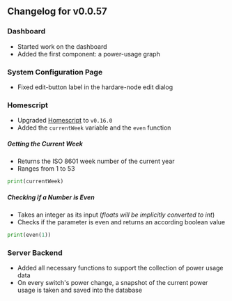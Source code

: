 ## Changelog for v0.0.57

### Dashboard
- Started work on the dashboard
- Added the first component: a power-usage graph

### System Configuration Page
- Fixed edit-button label in the hardare-node edit dialog

### Homescript
- Upgraded [Homescript](https://github.com/smarthome-go/homescript/releases/tag/v0.16.0) to `v0.16.0`
- Added the `currentWeek` variable and the `even` function
##### Getting the Current Week
- Returns the ISO 8601 week number of the current year
- Ranges from 1 to 53

```python
print(currentWeek)
```

##### Checking if a Number is Even
- Takes an integer as its input (*floats will be implicitly converted to int*)
- Checks if the parameter is even and returns an according boolean value

```python
print(even(1))
```

### Server Backend
- Added all necessary functions to support the collection of power usage data
- On every switch's power change, a snapshot of the current power usage is taken and saved into the database
